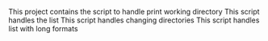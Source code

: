 This project contains the script to handle print working directory
This script handles the list
This script handles changing directories
This script handles list with long formats
